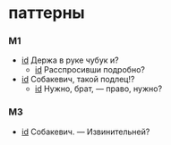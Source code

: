 # паттерны

### M1

- [id](#2c2939ec-db28-3fb9-b59f-9b3a6dca0fa4) Держа в руке чубук и?
    - [id](#db384351-4358-301f-8f37-18e73394e97a) Расспросивши подробно?
- [id](#8b4ee7d1-3d5a-3bad-8e80-a86f3e4e3ccb) Собакевич, такой подлец!?
    - [id](#ff5a2027-3895-344f-94d3-62b0366bb30c) Нужно, брат, — право, нужно?

### M3

- [id](#99433c22-459e-30f5-b057-81ae6bdaafa4) Собакевич. — Извинительней?

